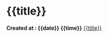 # {{title}} 
**Created at : {{date}} {{time}}**
[{{title}}](https://www.acmicpc.net/problem/{{title}})
